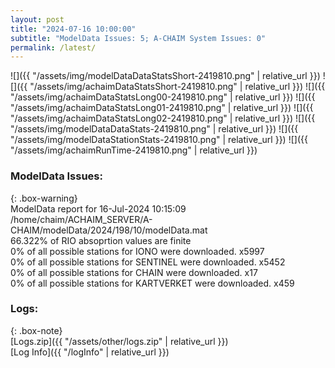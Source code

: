 ```yaml
---
layout: post
title: "2024-07-16 10:00:00"
subtitle: "ModelData Issues: 5; A-CHAIM System Issues: 0"
permalink: /latest/
---
```


![]({{ "/assets/img/modelDataDataStatsShort-2419810.png" | relative_url }})
![]({{ "/assets/img/achaimDataStatsShort-2419810.png" | relative_url }})
![]({{ "/assets/img/achaimDataStatsLong00-2419810.png" | relative_url }})
![]({{ "/assets/img/achaimDataStatsLong01-2419810.png" | relative_url }})
![]({{ "/assets/img/achaimDataStatsLong02-2419810.png" | relative_url }})
![]({{ "/assets/img/modelDataDataStats-2419810.png" | relative_url }})
![]({{ "/assets/img/modelDataStationStats-2419810.png" | relative_url }})
![]({{ "/assets/img/achaimRunTime-2419810.png" | relative_url }})


### ModelData Issues:  
  
{: .box-warning}  
 ModelData report for 16-Jul-2024 10:15:09   
 /home/chaim/ACHAIM_SERVER/A-CHAIM/modelData/2024/198/10/modelData.mat   
 66.322% of RIO absoprtion values are finite   
 0% of all possible stations for IONO were downloaded. x5997   
 0% of all possible stations for SENTINEL were downloaded. x5452   
 0% of all possible stations for CHAIN were downloaded. x17   
 0% of all possible stations for KARTVERKET were downloaded. x459   
  


### Logs:  
  
{: .box-note}  
[Logs.zip]({{ "/assets/other/logs.zip" | relative_url }})  
[Log Info]({{ "/logInfo" | relative_url }})  
